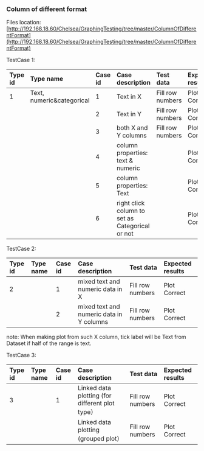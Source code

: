 ### Column of different format

Files location:[http://192.168.18.60/Chelsea/GraphingTesting/tree/master/ColumnOfDifferentFormat](http://192.168.18.60/Chelsea/GraphingTesting/tree/master/ColumnOfDifferentFormat)

TestCase 1:

| Type id | Type name | Case id | Case description | Test data | Expected results |
| :--- | :--- | :--- | :--- | :--- | :--- |
| 1 | Text, numeric&categorical | 1 | Text in X | Fill row numbers | Plot Correct |
|  |  | 2 | Text in Y | Fill row numbers | Plot Correct |
|  |  | 3 | both X and Y columns | Fill row numbers | Plot Correct |
|  |  | 4 | column properties: text & numeric |  | Plot Correct |
|  |  | 5 | column properties: Text |  | Plot Correct |
|  |  | 6 | right click column to set as Categorical or not |  | Plot Correct |

TestCase 2:

| Type id | Type name | Case id | Case description | Test data | Expected results |
| :--- | :--- | :--- | :--- | :--- | :--- |
| 2 |  | 1 | mixed text and numeric data in X | Fill row numbers | Plot Correct |
|  |  | 2 | mixed text and numeric data in Y columns | Fill row numbers | Plot Correct |

note: When making plot from such X column, tick label will be Text from Dataset if half of the range is text.

TestCase 3:

| Type id | Type name | Case id | Case description | Test data | Expected results |
| :--- | :--- | :--- | :--- | :--- | :--- |
| 3 |  | 1 | Linked data plotting \(for different plot type） | Fill row numbers | Plot Correct |
|  |  |  | Linked data plotting \(grouped plot） | Fill row numbers | Plot Correct |



